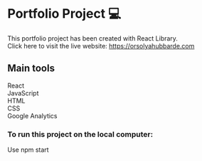 # Portfolio Project :computer:

This portfolio project has been created with React Library.\
Click here to visit the live website: https://orsolyahubbarde.com

## Main tools

React\
JavaScript\
HTML\
CSS\
Google Analytics

### To run this project on the local computer:

Use npm start
